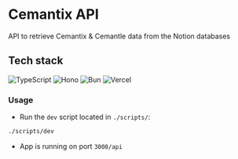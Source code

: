 # Cemantix API

API to retrieve Cemantix & Cemantle data from the Notion databases

## Tech stack

![TypeScript](https://img.shields.io/badge/typescript-007ACC?style=flat&logo=typescript&logoColor=white) ![Hono](https://img.shields.io/badge/hono-%23F0DB4F.svg?style=flat&logo=hono&logoColor=black) ![Bun](https://img.shields.io/badge/bun-%23F0DB4F.svg?style=flat&logo=bun&logoColor=black) ![Vercel](https://img.shields.io/badge/Vercel-%23000000.svg?style=flat&logo=vercel&logoColor=white)

### Usage

- Run the `dev` script located in `./scripts/`:

```bash
./scripts/dev
```

- App is running on port `3000/api`
